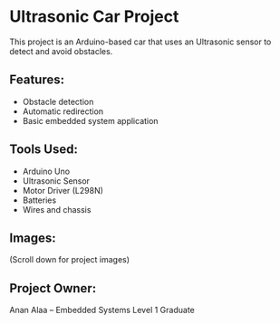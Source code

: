 # Ultrasonic Car Project

This project is an Arduino-based car that uses an Ultrasonic sensor to detect and avoid obstacles.

## Features:
- Obstacle detection
- Automatic redirection
- Basic embedded system application

## Tools Used:
- Arduino Uno
- Ultrasonic Sensor
- Motor Driver (L298N)
- Batteries
- Wires and chassis

## Images:
(Scroll down for project images)

## Project Owner:
Anan Alaa – Embedded Systems Level 1 Graduate
